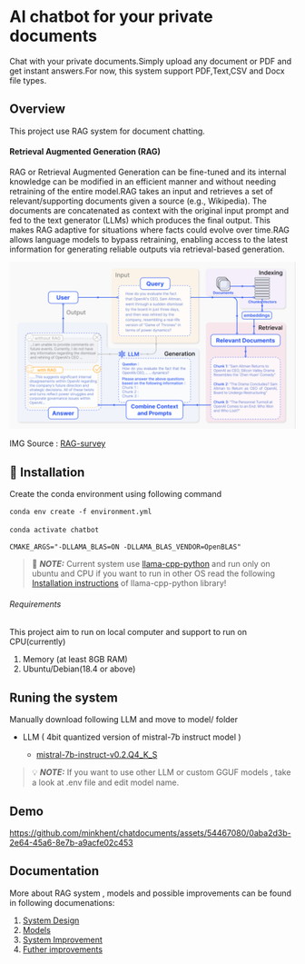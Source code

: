 # AI chatbot for your private documents

Chat with your private documents.Simply upload any document or PDF and get instant answers.For now,
this system support PDF,Text,CSV and Docx file types.


## Overview

This project use RAG system for document chatting.

#### Retrieval Augmented Generation (RAG)

RAG or Retrieval Augmented Generation can be fine-tuned and its internal knowledge can be modified in an efficient manner and without needing retraining of the entire model.RAG takes an input and retrieves a set of relevant/supporting documents given a source (e.g., Wikipedia). The documents are concatenated as context with the original input prompt and fed to the text generator (LLMs) which produces the final output. This makes RAG adaptive for situations where facts could evolve over time.RAG allows language models to bypass retraining, enabling access to the latest information for generating reliable outputs via retrieval-based generation.

![RAG_system](docs/assets/RAG_system.png)

IMG Source : [RAG-survey](https://arxiv.org/pdf/2312.10997.pdf)


## 🚀 Installation

Create the conda environment using following command
```
conda env create -f environment.yml

conda activate chatbot
```
```
CMAKE_ARGS="-DLLAMA_BLAS=ON -DLLAMA_BLAS_VENDOR=OpenBLAS"
```
>:memo: **_NOTE:_** Current system use [llama-cpp-python](https://github.com/abetlen/llama-cpp-python) and run only on ubuntu and CPU if you want to run in other OS read the following [Installation instructions](https://github.com/abetlen/llama-cpp-python#installation-configuration)
of llama-cpp-python library!

###### Requirements
This project aim to run on local computer and support to run on CPU(currently)

1. Memory (at least 8GB RAM)
2. Ubuntu/Debian(18.4 or above)


## Runing the system
Manually download following LLM and move to model/ folder
- LLM ( 4bit quantized version of mistral-7b instruct model )

    - [mistral-7b-instruct-v0.2.Q4_K_S](https://cdn-lfs-us-1.huggingface.co/repos/72/62/726219e98582d16c24a66629a4dec1b0761b91c918e15dea2625b4293c134a92/1213e19b3e103932fdfdc82e3b6dee765f57ad5756e0f673e7d36514a5b60d0a?response-content-disposition=attachment%3B+filename*%3DUTF-8%27%27mistral-7b-instruct-v0.2.Q4_K_S.gguf%3B+filename%3D%22mistral-7b-instruct-v0.2.Q4_K_S.gguf%22%3B&Expires=1711613863&Policy=eyJTdGF0ZW1lbnQiOlt7IkNvbmRpdGlvbiI6eyJEYXRlTGVzc1RoYW4iOnsiQVdTOkVwb2NoVGltZSI6MTcxMTYxMzg2M319LCJSZXNvdXJjZSI6Imh0dHBzOi8vY2RuLWxmcy11cy0xLmh1Z2dpbmdmYWNlLmNvL3JlcG9zLzcyLzYyLzcyNjIxOWU5ODU4MmQxNmMyNGE2NjYyOWE0ZGVjMWIwNzYxYjkxYzkxOGUxNWRlYTI2MjViNDI5M2MxMzRhOTIvMTIxM2UxOWIzZTEwMzkzMmZkZmRjODJlM2I2ZGVlNzY1ZjU3YWQ1NzU2ZTBmNjczZTdkMzY1MTRhNWI2MGQwYT9yZXNwb25zZS1jb250ZW50LWRpc3Bvc2l0aW9uPSoifV19&Signature=OoqJBnwVitE6chKaBwR4VSFleRfsdpHZOUnmw72LIVyLbzpHRlABtwnHMgqjkwBN4d1Uz9EfJmklPFrjVZp7kiKNyetDbNww2GfZrA6MQW4%7EwXJ6TIgIvqNjxSf1yq-9eSMnEOrrKh3ljwQufYzvAGMg2xEDU5mu-Y-T5vzeffCyO00LeUZ5Xeoo71upvhYAOPydC9k7HStriaLVcc6TMUBduBOd%7Ey83Q9Cd47E0LXSMHkNHD5GWn4bE6dt-L9ZFVaZUNN7XXlEq2Q4GFyAC9-tEIysRKwPLezDJZXBilVY4UWtn8Zjw2RK7nvEEPIT7-iNqgGbZBkjTH6Ep5layRQ__&Key-Pair-Id=KCD77M1F0VK2B)

>:bulb: **_NOTE:_** If you want to use other LLM or custom GGUF models , take a look at .env file and edit model name.

## Demo

https://github.com/minkhent/chatdocuments/assets/54467080/0aba2d3b-2e64-45a6-8e7b-a9acfe02c453



## Documentation
More about RAG system , models and possible improvements can be found in
following documenations:

   1. [System Design](docs/00_system_overview.md)
   2. [Models](docs/01_models.md)
   3. [System Improvement](docs/02_system_improvements.md)
   4. [Futher improvements](docs/03_futher_imporvements.md)
